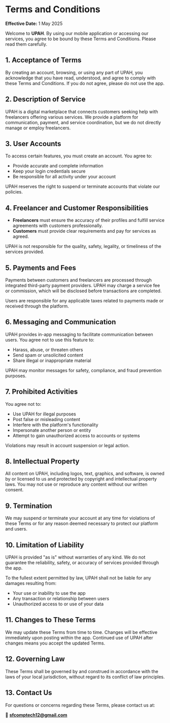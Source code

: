 # Terms and Conditions

**Effective Date:** 1 May 2025

Welcome to **UPAH**. By using our mobile application or accessing our services, you agree to be bound by these Terms and Conditions. Please read them carefully.

## 1. Acceptance of Terms

By creating an account, browsing, or using any part of UPAH, you acknowledge that you have read, understood, and agree to comply with these Terms and Conditions. If you do not agree, please do not use the app.

## 2. Description of Service

UPAH is a digital marketplace that connects customers seeking help with freelancers offering various services. We provide a platform for communication, payment, and service coordination, but we do not directly manage or employ freelancers.

## 3. User Accounts

To access certain features, you must create an account. You agree to:

- Provide accurate and complete information  
- Keep your login credentials secure  
- Be responsible for all activity under your account  

UPAH reserves the right to suspend or terminate accounts that violate our policies.

## 4. Freelancer and Customer Responsibilities

- **Freelancers** must ensure the accuracy of their profiles and fulfill service agreements with customers professionally.
- **Customers** must provide clear requirements and pay for services as agreed.

UPAH is not responsible for the quality, safety, legality, or timeliness of the services provided.

## 5. Payments and Fees

Payments between customers and freelancers are processed through integrated third-party payment providers. UPAH may charge a service fee or commission, which will be disclosed before transactions are completed.

Users are responsible for any applicable taxes related to payments made or received through the platform.

## 6. Messaging and Communication

UPAH provides in-app messaging to facilitate communication between users. You agree not to use this feature to:

- Harass, abuse, or threaten others  
- Send spam or unsolicited content  
- Share illegal or inappropriate material  

UPAH may monitor messages for safety, compliance, and fraud prevention purposes.

## 7. Prohibited Activities

You agree not to:

- Use UPAH for illegal purposes  
- Post false or misleading content  
- Interfere with the platform's functionality  
- Impersonate another person or entity  
- Attempt to gain unauthorized access to accounts or systems  

Violations may result in account suspension or legal action.

## 8. Intellectual Property

All content on UPAH, including logos, text, graphics, and software, is owned by or licensed to us and protected by copyright and intellectual property laws. You may not use or reproduce any content without our written consent.

## 9. Termination

We may suspend or terminate your account at any time for violations of these Terms or for any reason deemed necessary to protect our platform and users.

## 10. Limitation of Liability

UPAH is provided "as is" without warranties of any kind. We do not guarantee the reliability, safety, or accuracy of services provided through the app.

To the fullest extent permitted by law, UPAH shall not be liable for any damages resulting from:

- Your use or inability to use the app  
- Any transaction or relationship between users  
- Unauthorized access to or use of your data  

## 11. Changes to These Terms

We may update these Terms from time to time. Changes will be effective immediately upon posting within the app. Continued use of UPAH after changes means you accept the updated Terms.

## 12. Governing Law

These Terms shall be governed by and construed in accordance with the laws of your local jurisdiction, without regard to its conflict of law principles.

## 13. Contact Us

For questions or concerns regarding these Terms, please contact us at:

📧 **sfcomptech12@gmail.com**
